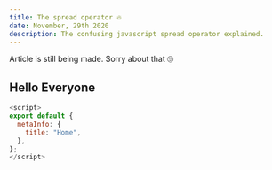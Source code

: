 ```yaml
---
title: The spread operator 🔥
date: November, 29th 2020
description: The confusing javascript spread operator explained.
---
```


Article is still being made. Sorry about that 🙄

## Hello Everyone

```js
<script>
export default {
  metaInfo: {
    title: "Home",
  },
};
</script>
```
